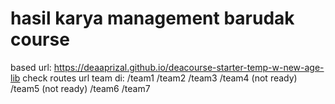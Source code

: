 <h1>hasil karya management barudak course</h1>

based url: https://deaaprizal.github.io/deacourse-starter-temp-w-new-age-lib
check routes url team di: 
/team1
/team2
/team3
/team4 (not ready)
/team5 (not ready)
/team6
/team7
